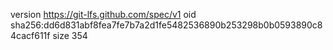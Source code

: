 version https://git-lfs.github.com/spec/v1
oid sha256:dd6d831abf8fea7fe7b7a2d1fe5482536890b253298b0b0593890c84cacf611f
size 354
